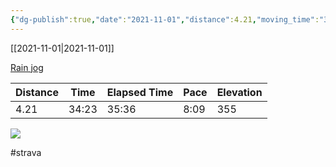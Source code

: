 ```yaml
---
{"dg-publish":true,"date":"2021-11-01","distance":4.21,"moving_time":"34:23","elapsed_time":"35:36","pace":"8:09","total_elevation_gain":355,"url":"https://www.strava.com/activities/6198438865","permalink":"/01-personal/strava/2021-11-01-rain-jog/","dgPassFrontmatter":true}
---
```



[[2021-11-01\|2021-11-01]]

[Rain jog](https://www.strava.com/activities/6198438865)

| Distance | Time  | Elapsed Time | Pace | Elevation |
| -------- | ----- | ------------ | ---- | --------- |
| 4.21     | 34:23 | 35:36        | 8:09 | 355       |



    
![](https://dgtzuqphqg23d.cloudfront.net/UvOs8dstnJaoCegmunN36WgiUCX_hgm6hVOCVQZzFTA-768x576.jpg)

    

#strava
